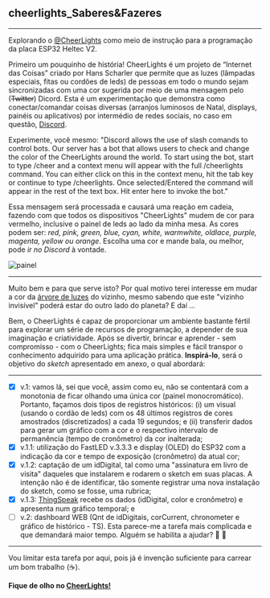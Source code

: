 ## cheerlights_Saberes&Fazeres
***

Explorando o [@CheerLights](https://cheerlights.com/) como meio de instrução para a programação da placa ESP32 Heltec V2. 

Primeiro um pouquinho de história!
CheerLights é um projeto de “Internet das Coisas” criado por Hans Scharler que permite que as luzes (lâmpadas especiais, fitas ou cordões de leds) de pessoas em todo o mundo sejam sincronizadas com uma cor sugerida por meio de uma mensagem pelo (<s>Twitter</s>) Dicord. Esta é um experimentação que demonstra como conectar/comandar coisas diversas (arranjos luminosos de Natal, displays, painéis ou aplicativos) por intermédio de redes sociais, no caso em questão, [Discord](https://discord.gg/34RU6hM3).

Experimente, você mesmo:
"Discord allows the use of slash comands to control bots. Our server has a bot that allows users to check and change the color of the CheerLights around the world. To start using the bot, start to type /cheer and a context menu will appear with the full /cheerlights command. You can either click on this in the context menu, hit the tab key or continue to type /cheerlights. Once selected/Entered the command will appear in the rest of the text box. Hit enter here to invoke the bot."

Essa mensagem será processada e causará uma reação em cadeia, fazendo com que todos os dispositivos "CheerLights" mudem de cor para vermelho, inclusive o painel de leds ao lado da minha mesa. As cores podem ser: *red, pink, green, blue, cyan, white, warmwhite, oldlace, purple, magenta, yellow ou orange*. Escolha uma cor e mande bala, ou melhor, pode *ir no Discord* à vontade.

![painel](https://github.com/Mario-Camara/cheerlights_Saberes-Fazeres/blob/main/cheerlights_saberes-fazeres.jpg?raw=true)

***

Muito bem e para que serve isto? Por qual motivo terei interesse em mudar a cor da [árvore de luzes](https://cheerlights.com/live/) do vizinho, mesmo sabendo que este "vizinho invisível" poderá estar do outro lado do planeta? E daí ...

Bem, o CheerLights é capaz de proporcionar um ambiente bastante fértil para explorar um série de recursos de programação, a depender de sua imaginação e criatividade. Após se divertir, brincar e aprender - sem  compromisso - com o CheerLights; fica mais simples e fácil transpor o conhecimento adquirido para uma aplicação prática. **Inspirá-lo**, será o objetivo do *sketch* apresentado em anexo, o qual abordará:
***
- [x] v.1: vamos lá, sei que você, assim como eu, não se contentará com a monotonia de ficar olhando uma única cor (painel monocromático). Portanto, façamos dois tipos de registros históricos: (i) um visual (usando o cordão de leds) com os 48 últimos registros de cores amostrados (discretizados) a cada 19 segundos; e (ii) transferir dados para gerar um gráfico com a cor e o respectivo intervalo de permanência (tempo de cronômetro) da cor inalterada;  
- [x] v.1.1: utilização do FastLED v.3.3.3 e display (OLED) do ESP32 com a indicação da cor e tempo de exposição (cronômetro) da atual cor;
- [x] v.1.2: captação de um idDigital, tal como uma "assinatura em livro de visita" daqueles que instalarem e rodarem o sketch em suas placas. A intenção não é de identificar, tão somente registrar uma nova instalação do sketch, como se fosse, uma rubrica;
- [x] v.1.3: [ThingSpeak](https://thingspeak.com/channels/1270120) recebe os dados (idDigital, color e cronômetro) e apresenta num gráfico temporal; e
- [ ] v.2: dashboard WEB (Qnt de idDigitais, corCurrent, chronometer e gráfico de histórico - TS). Esta parece-me a tarefa mais complicada e que demandará maior tempo. Alguém se habilita a ajudar? :fist_right: :fist_left:
***
Vou limitar esta tarefa por aqui, pois já é invenção suficiente para carrear um bom trabalho (:coffee:). 

**Fique de olho no [CheerLights!](https://cheerlights.com/)**
